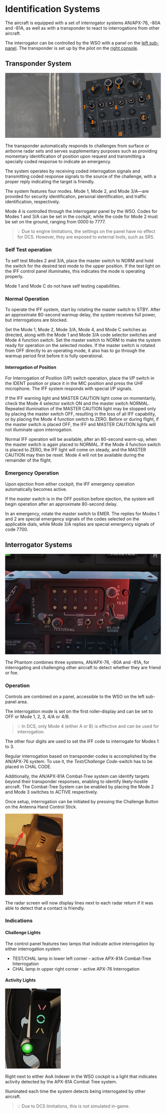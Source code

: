 # Identification Systems

The aircraft is equipped with a set of interrogator systems AN/APX-76, -80A and -81A,
as well as with a transponder to react to interrogations from other aircraft.

The interrogator can be controlled by the WSO with a panel
on the [left sub-panel](../cockpit/wso/left_sub_panel.md#apx-80-control-panel).
The transponder is set up by the pilot on
the [right console](../cockpit/pilot/right_console/center_section.md#iff-control-panel).

## Transponder System

![pilot_iff_control_panel](../img/pilot_iff_panel.jpg)

The transponder automatically responds to challenges from surface or airborne radar sets
and serves supplementary purposes such as providing momentary identification of position upon
request and transmitting a specially coded response to indicate an emergency.

The system operates by
receiving coded interrogation signals and transmitting coded response signals to the source of the
challenge, with a proper reply indicating the target is friendly.

The system features four modes. Mode 1, Mode 2, and Mode 3/A—are provided
for security identification, personal identification, and traffic identification, respectively.

Mode 4 is controlled through the interrogator panel by the WSO.
Codes for Modes 1 and 3/A can be set in the cockpit, while the code
for Mode 2 must be set on the ground, ranging from 0000 to 7777.

> 💡 Due to engine limitations, the settings on the panel have no effect for DCS.
> However, they are exposed to external tools, such as SRS.

### Self Test operation

To self test Modes 2 and 3/A, place the master switch to NORM and hold the switch for the desired
test mode to the upper position. If the test light on the IFF control panel illuminates, this
indicates the mode is operating properly.

Mode 1 and Mode C do not have self testing capabilities.

### Normal Operation

To operate the IFF system, start by rotating the master switch to STBY. After an approximate
80-second warmup delay, the system receives full power, but interrogations are blocked.

Set the Mode 1, Mode 2, Mode 3/A, Mode 4, and Mode C switches as directed,
along with the Mode 1 and Mode 3/A code selector switches and Mode 4 function switch.
Set the master switch to NORM to make the system
ready for operation on the selected modes. If the master switch is rotated from OFF directly to an
operating mode, it also has to go through the warmup period first before it is fully operational.

#### Interrogation of Position

For Interrogation of Position (I/P) switch operation,
place the I/P switch in the IDENT position or place it in the MIC position
and press the UHF microphone. The IFF system responds with special I/P signals.

If the IFF warning
light and MASTER CAUTION light come on momentarily, check the Mode 4 selector switch ON and the
master switch NORMAL. Repeated illumination of the MASTER CAUTION light may be stopped only by
placing the master switch OFF, resulting in the loss of all IFF capability, or by placing the Mode 4
function switch to ZERO. Before or during flight, if the master switch is placed OFF, the IFF and
MASTER CAUTION lights will not illuminate upon interrogation.

Normal IFF operation will be
available, after an 80-second warm-up, when the master switch is again placed to NORMAL. If the Mode
4 function switch is placed to ZERO, the IFF light will come on steady, and the MASTER CAUTION may
then be reset. Mode 4 will not be available during the remainder of the flight.

### Emergency Operation

Upon ejection from either cockpit, the IFF emergency operation automatically becomes active.

If the master switch is in the OFF position before ejection, the system will
begin operation after an
approximate 80-second delay.

In an emergency, rotate the master switch to EMER. The replies for
Modes 1 and 2 are special emergency signals of the codes selected on the applicable dials, while
Mode 3/A replies are special emergency signals of code 7700.

## Interrogator Systems

![WSO APX Control Panel](../img/apx_80.jpg)

The Phantom combines three systems, AN/APX-76, -80A and -81A, for interrogating and
challenging other aircraft to detect whether they are friend or foe.

### Operation

Controls are combined on a panel, accessible to the WSO on the left sub-panel area.

The interrogation mode is set on the first roller-display and can be set to
OFF or Mode 1, 2, 3, 4/A or 4/B.

> 💡 In DCS, only Mode 4 (either A or B) is effective and can be used for
> interrogation.

The other four digits are used to set the IFF code to interrogate for Modes 1
to 3.

Regular interrogation based on transponder codes is accomplished by the AN/APX-76 system.
To use it, the _Test/Challenge Code_-switch has to be placed in CHAL CODE.

Additionally, the AN/APX-81A Combat-Tree system can identify targets beyond
their transponder responses, enabling to identify likely-hostile aircraft.
The Combat-Tree System can be enabled by placing the Mode 2 and Mode 3
switches to ACTIVE respectively.

Once setup, interrogation can be initiated by pressing the
Challenge Button on the Antenna Hand Control Stick.

![Challenge Button](../img/wso_challenge_button.jpg)

The radar screen will now display lines next to each radar return if
it was able to detect that a contact is friendly.

### Indications

#### Challenge Lights

The control panel features two lamps that indicate active interrogation
by either interrogation system:

* TEST/CHAL lamp in lower left corner - active APX-81A Combat-Tree Interrogation
* CHAL lamp in upper right corner - active APX-76 Interrogation

#### Activity Lights

![APX Activity Lights](../img/wso_apx_activity_lamp.jpg)

Right next to either AoA Indexer in the WSO cockpit is a light that indicates activity
detected by the APX-81A Combat Tree system.

Illuminated each time the system detects being interrogated by other aircraft.

> 💡 Due to DCS limitations, this is not simulated in-game.
